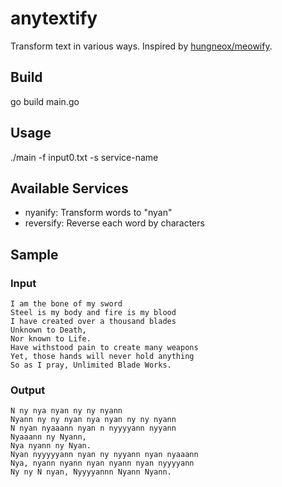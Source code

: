 # anytextify

Transform text in various ways. Inspired by [hungneox/meowify](https://github.com/hungneox/meowify).

## Build
go build main.go

## Usage
./main -f input0.txt -s service-name

## Available Services
- nyanify: Transform words to "nyan"
- reversify: Reverse each word by characters

## Sample
### Input
```
I am the bone of my sword
Steel is my body and fire is my blood
I have created over a thousand blades
Unknown to Death,
Nor known to Life.
Have withstood pain to create many weapons
Yet, those hands will never hold anything
So as I pray, Unlimited Blade Works.
```

### Output
```
N ny nya nyan ny ny nyann
Nyann ny ny nyan nya nyan ny ny nyann
N nyan nyaaann nyan n nyyyyann nyyann
Nyaaann ny Nyann,
Nya nyann ny Nyan.
Nyan nyyyyyann nyan ny nyyann nyan nyaaann
Nya, nyann nyann nyan nyann nyan nyyyyann
Ny ny N nyan, Nyyyyannn Nyann Nyann.
```